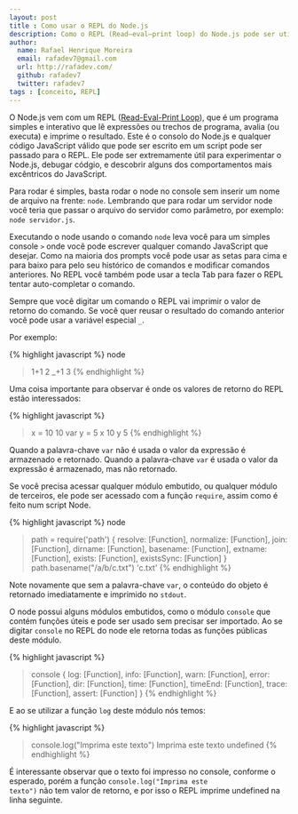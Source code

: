 ```yaml
---
layout: post
title : Como usar o REPL do Node.js
description: Como o REPL (Read–eval–print loop) do Node.js pode ser utilizado
author:
  name: Rafael Henrique Moreira
  email: rafadev7@gmail.com
  url: http://rafadev.com/
  github: rafadev7
  twitter: rafadev7
tags : [conceito, REPL]
---
```

O Node.js vem com um REPL ([Read-Eval-Print Loop][]), que é um programa simples e interativo que lê expressões ou trechos de programa, avalia (ou executa) e imprime o resultado. Este é o consolo do Node.js e qualquer código JavaScript válido que pode ser escrito em um script pode ser passado para o REPL. Ele pode ser extremamente útil para experimentar o Node.js, debugar códgio, e descobrir alguns dos comportamentos mais excêntricos do JavaScript.

Para rodar é simples, basta rodar o node no console sem inserir um nome de arquivo na frente: <code>node</code>. Lembrando que para rodar um servidor node você teria que passar o arquivo do servidor como parâmetro, por exemplo: <code>node servidor.js</code>.

Executando o node usando o comando <code>node</code> leva você para um simples console <code>></code> onde você pode escrever qualquer comando JavaScript que desejar. Como na maioria dos prompts você pode usar as setas para cima e para baixo para pelo seu histórico de comandos e modificar comandos anteriores. No REPL você também pode usar a tecla Tab para fazer o REPL tentar auto-completar o comando.

Sempre que você digitar um comando o REPL vai imprimir o valor de retorno do comando. Se você quer reusar o resultado do comando anterior você pode usar a variável especial <code>_</code>.

Por exemplo:

{% highlight javascript %}
node
> 1+1
2
> _+1
3
{% endhighlight %}

Uma coisa importante para observar é onde os valores de retorno do REPL estão interessados:

{% highlight javascript %}
> x = 10
10
> var y = 5
> x
10
> y
5
{% endhighlight %}

Quando a palavra-chave <code>var</code> não é usada o valor da expressão é armazenado e retornado.
Quando a palavra-chave <code>var</code> é usada o valor da expressão é armazenado, mas não retornado.

Se você precisa acessar qualquer módulo embutido, ou qualquer módulo de terceiros, ele pode ser acessado com a função <code>require</code>, assim como é feito num script Node.

{% highlight javascript %}
node
> path = require('path')
{ resolve: [Function],
  normalize: [Function],
  join: [Function],
  dirname: [Function],
  basename: [Function],
  extname: [Function],
  exists: [Function],
  existsSync: [Function] }
> path.basename("/a/b/c.txt")
'c.txt'
{% endhighlight %}

Note novamente que sem a palavra-chave <code>var</code>, o conteúdo do objeto é retornado imediatamente e imprimido no <code>stdout</code>.

O node possui alguns módulos embutidos, como o módulo <code>console</code> que contém funções úteis e pode ser usado sem precisar ser importado. Ao se digitar <code>console</code> no REPL do node ele retorna todas as funções públicas deste módulo.

{% highlight javascript %}
> console
{ log: [Function],
  info: [Function],
  warn: [Function],
  error: [Function],
  dir: [Function],
  time: [Function],
  timeEnd: [Function],
  trace: [Function],
  assert: [Function] }
{% endhighlight %}

E ao se utilizar a função <code>log</code> deste módulo nós temos:

{% highlight javascript %}
> console.log("Imprima este texto")
Imprima este texto
undefined
{% endhighlight %}

É interessante observar que o texto foi impresso no console, conforme o esperado, porém a função <code>console.log("Imprima este texto")</code> não tem valor de retorno, e por isso o REPL imprime undefined na linha seguinte. 

[Read-Eval-Print Loop]: http://en.wikipedia.org/wiki/Read%E2%80%93eval%E2%80%93print_loop